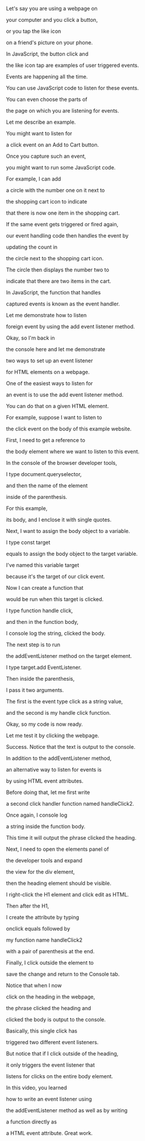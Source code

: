 Let's say you are using a webpage on 

your computer and you click a button, 

or you tap the like icon 

on a friend's picture on your phone. 

In JavaScript, the button click and 

the like icon tap are examples of user triggered events. 

Events are happening all the time. 

You can use JavaScript code to listen for these events. 

You can even choose the parts of 

the page on which you are listening for events. 

Let me describe an example. 

You might want to listen for 

a click event on an Add to Cart button. 

Once you capture such an event, 

you might want to run some JavaScript code. 

For example, I can add 

a circle with the number one on it next to 

the shopping cart icon to indicate 

that there is now one item in the shopping cart. 

If the same event gets triggered or fired again, 

our event handling code then handles the event by 

updating the count in 

the circle next to the shopping cart icon. 

The circle then displays the number two to 

indicate that there are two items in the cart. 

In JavaScript, the function that handles 

captured events is known as the event handler. 

Let me demonstrate how to listen 

foreign event by using the add event listener method. 

Okay, so I'm back in 

the console here and let me demonstrate 

two ways to set up an event listener 

for HTML elements on a webpage. 

One of the easiest ways to listen for 

an event is to use the add event listener method. 

You can do that on a given HTML element. 

For example, suppose I want to listen to 

the click event on the body of this example website. 

First, I need to get a reference to 

the body element where we want to listen to this event. 

In the console of the browser developer tools, 

I type document.queryselector, 

and then the name of the element 

inside of the parenthesis. 

For this example, 

its body, and I enclose it with single quotes. 

Next, I want to assign the body object to a variable. 

I type const target 

equals to assign the body object to the target variable. 

I've named this variable target 

because it's the target of our click event. 

Now I can create a function that 

would be run when this target is clicked. 

I type function handle click, 

and then in the function body, 

I console log the string, clicked the body. 

The next step is to run 

the addEventListener method on the target element. 

I type target.add EventListener. 

Then inside the parenthesis, 

I pass it two arguments. 

The first is the event type click as a string value, 

and the second is my handle click function. 

Okay, so my code is now ready. 

Let me test it by clicking the webpage. 

Success. Notice that the text is output to the console. 

In addition to the addEventListener method, 

an alternative way to listen for events is 

by using HTML event attributes. 

Before doing that, let me first write 

a second click handler function named handleClick2. 

Once again, I console log 

a string inside the function body. 

This time it will output the phrase clicked the heading. 

Next, I need to open the elements panel of 

the developer tools and expand 

the view for the div element, 

then the heading element should be visible. 

I right-click the H1 element and click edit as HTML. 

Then after the H1, 

I create the attribute by typing 

onclick equals followed by 

my function name handleClick2 

with a pair of parenthesis at the end. 

Finally, I click outside the element to 

save the change and return to the Console tab. 

Notice that when I now 

click on the heading in the webpage, 

the phrase clicked the heading and 

clicked the body is output to the console. 

Basically, this single click has 

triggered two different event listeners. 

But notice that if I click outside of the heading, 

it only triggers the event listener that 

listens for clicks on the entire body element. 

In this video, you learned 

how to write an event listener using 

the addEventListener method as well as by writing 

a function directly as 

a HTML event attribute. Great work.